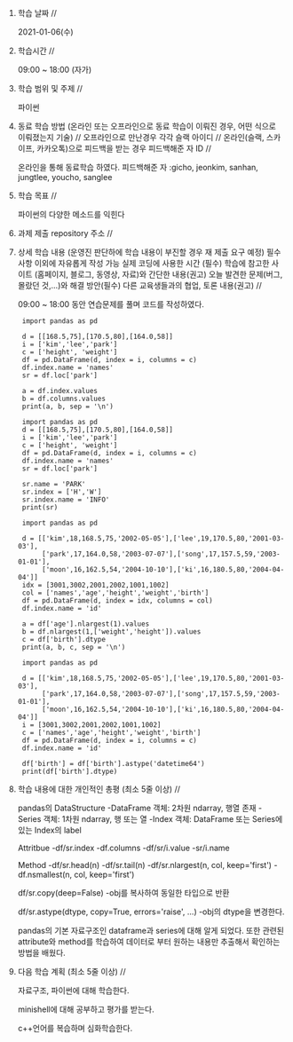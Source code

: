 1. 학습 날짜 // 

    2021-01-06(수)
 
2. 학습시간 // 

    09:00 ~ 18:00 (자가)
    
3. 학습 범위 및 주제 // 
    
    파이썬
    
4. 동료 학습 방법 (온라인 또는 오프라인으로 동료 학습이 이뤄진 경우, 어떤 식으로 이뤄졌는지 기술) // 오프라인으로 만난경우 각각 슬랙 아이디 // 온라인(슬랙, 스카이프, 카카오톡)으로 피드백을 받는 경우 피드백해준 자 ID // 

    온라인을 통해 동료학습 하였다.  피드백해준 자 :gicho, jeonkim, sanhan, jungtlee, youcho, sanglee

5. 학습 목표 //

    파이썬의 다양한 메소드를 익힌다
    
6. 과제 제출 repository 주소 // 
    
    
    
7. 상세 학습 내용 (운영진 판단하에 학습 내용이 부진할 경우 재 제출 요구 예정) 필수사항 이외에 자유롭게 작성 가능 실제 코딩에 사용한 시간 (필수) 학습에 참고한 사이트 (홈페이지, 블로그, 동영상, 자료)와 간단한 내용(권고) 오늘 발견한 문제(버그, 몰랐던 것,...)와 해결 방안(필수) 다른 교육생들과의 협업, 토론 내용(권고) //
    
    09:00 ~ 18:00 동안 연습문제를 풀며 코드를 작성하였다.

        import pandas as pd 

        d = [[168.5,75],[170.5,80],[164.0,58]] 
        i = ['kim','lee','park'] 
        c = ['height', 'weight'] 
        df = pd.DataFrame(d, index = i, columns = c) 
        df.index.name = 'names'
        sr = df.loc['park'] 

        a = df.index.values
        b = df.columns.values
        print(a, b, sep = '\n') 

        import pandas as pd
        d = [[168.5,75],[170.5,80],[164.0,58]]
        i = ['kim','lee','park']
        c = ['height', 'weight']
        df = pd.DataFrame(d, index = i, columns = c)
        df.index.name = 'names'
        sr = df.loc['park']

        sr.name = 'PARK'
        sr.index = ['H','W']
        sr.index.name = 'INFO'
        print(sr)

        import pandas as pd

        d = [['kim',18,168.5,75,'2002-05-05'],['lee',19,170.5,80,'2001-03-03'],
             ['park',17,164.0,58,'2003-07-07'],['song',17,157.5,59,'2003-01-01'],
             ['moon',16,162.5,54,'2004-10-10'],['ki',16,180.5,80,'2004-04-04']]
        idx = [3001,3002,2001,2002,1001,1002]
        col = ['names','age','height','weight','birth']
        df = pd.DataFrame(d, index = idx, columns = col)
        df.index.name = 'id'

        a = df['age'].nlargest(1).values
        b = df.nlargest(1,['weight','height']).values
        c = df['birth'].dtype
        print(a, b, c, sep = '\n')

        import pandas as pd

        d = [['kim',18,168.5,75,'2002-05-05'],['lee',19,170.5,80,'2001-03-03'],
             ['park',17,164.0,58,'2003-07-07'],['song',17,157.5,59,'2003-01-01'],
             ['moon',16,162.5,54,'2004-10-10'],['ki',16,180.5,80,'2004-04-04']]
        i = [3001,3002,2001,2002,1001,1002]
        c = ['names','age','height','weight','birth']
        df = pd.DataFrame(d, index = i, columns = c)
        df.index.name = 'id'

        df['birth'] = df['birth'].astype('datetime64')
        print(df['birth'].dtype)
        

8. 학습 내용에 대한 개인적인 총평 (최소 5줄 이상) //
    
    pandas의 DataStructure
    -DataFrame 객체: 2차원 ndarray, 행열 존재
    -Series 객체: 1차원 ndarray, 행 또는 열
    -Index 객체: DataFrame 또는 Series에 있는 Index의 label
    
    Attritbue
    -df/sr.index
    -df.columns
    -df/sr/i.value
    -sr/i.name
    
    Method
    -df/sr.head(n)
    -df/sr.tail(n)
    -df/sr.nlargest(n, col, keep='first')
    -df.nsmallest(n, col, keep='first')
    
    df/sr.copy(deep=False)
    -obj를 복사하여 동일한 타입으로 반환
    
    df/sr.astype(dtype, copy=True, errors='raise', ...)
    -obj의 dtype을 변경한다.
    
    pandas의 기본 자료구조인 dataframe과 series에 대해 알게 되었다. 또한 관련된 attribute와 method를 학습하여 데이터로 부터 원하는 내용만 추출해서 확인하는 방법을 배웠다.
    
9. 다음 학습 계획 (최소 5줄 이상) // 
    
    자료구조, 파이썬에 대해 학습한다.
    
    minishell에 대해 공부하고 평가를 받는다.
    
    c++언어를 복습하며 심화학습한다.